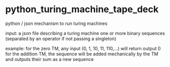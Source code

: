 # python_turing_machine_tape_deck
python / json mechanism to run turing machines

input:
a json file describing a turing machine
one or more binary sequences (separated by an operator if not passing a singleton)

example:
for the zero TM, any input (0, 1, 10, 11, 110,...) will return output 0
for the addition TM, the sequence will be added mechanically by the TM and outputs their sum as a new sequence
